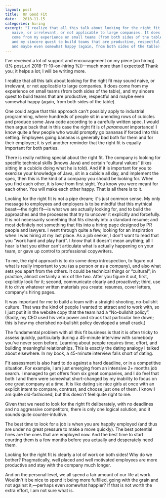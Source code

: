 ```yaml
---
layout: post
title:  On Good Fit
date:   2018-11-15
categories: hiring
excerpt: "I realize that all this talk about looking for the right fit may sound
   naive, or irrelevant, or not applicable to large companies. It does
   come from my experience on small teams (from both sides of the table),
   and my sincere quest to build teams that are productive, respectful
   and maybe even somewhat happy (again, from both sides of the table)."
---
```

I've received a lot of support and encouragement on my piece
[on hiring]({% post_url 2018-11-10-on-hiring %})—much more than I
expected! Thank you; it helps a lot; I will be writing more.

I realize that all this talk about looking for the right fit may sound
naive, or irrelevant, or not applicable to large companies. It does
come from my experience on small teams (from both sides of the table),
and my sincere quest to build teams that are productive, respectful
and maybe even somewhat happy (again, from both sides of the table).

One could argue that this approach can't possibly apply to industrial
programming, where hundreds of people sit in unending rows of cubicles
and produce some Java code according to a carefully written spec. I
would then argue back that in this case the right fit is of
*paramount* importance! I know quite a few people who would promptly
go bananas if forced into this setting. Employees going bananas is
generally bad both for them and for their employer; it is yet another
reminder that the right fit is equally important for both parties.

There is really nothing special about the right fit. The company is
looking for specific technical skills (knows Java) and certain
“cultural values” (likes sitting in a cubicle doing what he is
told). And if it is important for you to exercise your knowledge of
Java, sit in a cubicle all day, and implement the spec, then this is
the kind of a company you should be looking for. When you find each
other, it is love from first sight. You know you were meant for each
other. You will make each other happy. That is all there is to it.

Looking for the right fit is not a pipe dream; it's just common
sense. My only message to employees and employers is to be mindful
that this mythical beast—the right fit—is what we are actually looking
for, and to build the approaches and the processes that try to uncover
it explicitly and forcefully. It is not necessarily something that
fits cleanly into a standard resume; and most definitely not something
that fits into a hiring page designed by PR people and lawyers. I went
through quite a few, looking for an inspiration when I was hiring at
my last place. As a job seeker, I don't want to read that you “work
hard and play hard”. I *know* that it doesn't mean anything; all I
hear is that you either can't articulate what is actually happening on
your team, or gave up control to professional copywriters.

To me, the right approach is to do some deep introspection, to figure
out what is really important to you (as a person or as a company), and
also what sets you apart from the others. It could be technical things
or “cultural”; in practice, almost certainly a mix of the two. After
you figure it out, first, explicitly look for it; second, communicate
clearly and proactively; third, use it to drive whatever written
materials you create: resumes, cover letters, company's hiring pages.

It was important for me to build a team with a straight-shooting,
no-bullshit culture. That was the kind of people I wanted to attract
and to work with, so I just put it in the website copy that the team
had a “No-bullshit policy”. (Sadly, my CEO used his veto power and
struck that particular line down; this is how my cherished no-bullshit
policy developed a small crack.)

The fundamental problem with all this fit business is that it is often
tricky to assess quickly, particularly during a 45-minute interview
with somebody you've never seen before. Learning about people requires
time, effort, and building meaningful relationships. This is exactly
the dating analogy I talked about elsewhere. In my book, a 45-minute
interview falls short of dating.

Fit assessment is also hard to do against a hard deadline, or in a competitive
situation. For example, I am just emerging from an intensive 2+ months
job search. I managed to get offers from six great companies, and I
do feel that both I and them were somewhat short-changed by my
inability to focus on one great company at a time. It is like dating
six nice girls at once with an explicit intent to compare, contrast,
and choose just one of them. I know I am quite old-fashioned, but this
doesn't feel quite right to me.

Given that we need to look for the right fit deliberately, with no
deadlines and no aggressive competitors, there is only one logical
solution, and it sounds quite counter-intuitive.

The best time to look for a job is when you are happily employed (and
thus are under no great pressure to make a move quickly). The best
potential hires are the ones that are employed now. And the best time
to start courting them is a few months before you actually and
desperately need them.

Looking for the right fit is clearly a lot of work on both sides! Why
do we bother? Pragmatically, well placed and well motivated employees
are more productive and stay with the company much longer.

And on the personal level, we all spend a fair amount of our life at
work. Wouldn't it be nice to spend it being more fulfilled, going with
the grain and not against it,—perhaps even somewhat happier? If that
is not worth the extra effort, I am not sure what is.
